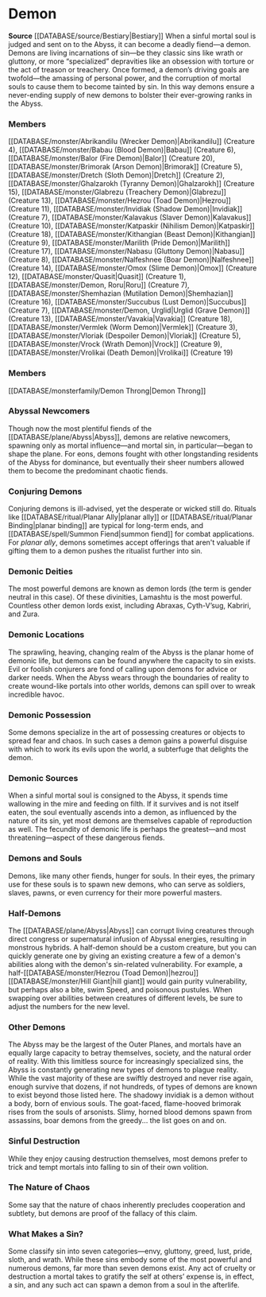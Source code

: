 ﻿---
creature_family: Demon
id: '28'
name: Demon
rarity: Common
source: '[[DATABASE/source/Bestiary|Bestiary]]'
type: Creature Family

---
# Demon

**Source** [[DATABASE/source/Bestiary|Bestiary]]
When a sinful mortal soul is judged and sent on to the Abyss, it can become a deadly fiend—a demon. Demons are living incarnations of sin—be they classic sins like wrath or gluttony, or more “specialized” depravities like an obsession with torture or the act of treason or treachery. Once formed, a demon’s driving goals are twofold—the amassing of personal power, and the corruption of mortal souls to cause them to become tainted by sin. In this way demons ensure a never-ending supply of new demons to bolster their ever-growing ranks in the Abyss.

### Members

[[DATABASE/monster/Abrikandilu (Wrecker Demon)|Abrikandilu]] (Creature 4), [[DATABASE/monster/Babau (Blood Demon)|Babau]] (Creature 6), [[DATABASE/monster/Balor (Fire Demon)|Balor]] (Creature 20), [[DATABASE/monster/Brimorak (Arson Demon)|Brimorak]] (Creature 5), [[DATABASE/monster/Dretch (Sloth Demon)|Dretch]] (Creature 2), [[DATABASE/monster/Ghalzarokh (Tyranny Demon)|Ghalzarokh]] (Creature 15), [[DATABASE/monster/Glabrezu (Treachery Demon)|Glabrezu]] (Creature 13), [[DATABASE/monster/Hezrou (Toad Demon)|Hezrou]] (Creature 11), [[DATABASE/monster/Invidiak (Shadow Demon)|Invidiak]] (Creature 7), [[DATABASE/monster/Kalavakus (Slaver Demon)|Kalavakus]] (Creature 10), [[DATABASE/monster/Katpaskir (Nihilism Demon)|Katpaskir]] (Creature 18), [[DATABASE/monster/Kithangian (Beast Demon)|Kithangian]] (Creature 9), [[DATABASE/monster/Marilith (Pride Demon)|Marilith]] (Creature 17), [[DATABASE/monster/Nabasu (Gluttony Demon)|Nabasu]] (Creature 8), [[DATABASE/monster/Nalfeshnee (Boar Demon)|Nalfeshnee]] (Creature 14), [[DATABASE/monster/Omox (Slime Demon)|Omox]] (Creature 12), [[DATABASE/monster/Quasit|Quasit]] (Creature 1), [[DATABASE/monster/Demon, Roru|Roru]] (Creature 7), [[DATABASE/monster/Shemhazian (Mutilation Demon)|Shemhazian]] (Creature 16), [[DATABASE/monster/Succubus (Lust Demon)|Succubus]] (Creature 7), [[DATABASE/monster/Demon, Urglid|Urglid (Grave Demon)]] (Creature 13), [[DATABASE/monster/Vavakia|Vavakia]] (Creature 18), [[DATABASE/monster/Vermlek (Worm Demon)|Vermlek]] (Creature 3), [[DATABASE/monster/Vloriak (Despoiler Demon)|Vloriak]] (Creature 5), [[DATABASE/monster/Vrock (Wrath Demon)|Vrock]] (Creature 9), [[DATABASE/monster/Vrolikai (Death Demon)|Vrolikai]] (Creature 19)

### Members

[[DATABASE/monsterfamily/Demon Throng|Demon Throng]]

###  Abyssal Newcomers

Though now the most plentiful fiends of the [[DATABASE/plane/Abyss|Abyss]], demons are relative newcomers, spawning only as mortal influence—and mortal sin, in particular—began to shape the plane. For eons, demons fought with other longstanding residents of the Abyss for dominance, but eventually their sheer numbers allowed them to become the predominant chaotic fiends.

###  Conjuring Demons

Conjuring demons is ill-advised, yet the desperate or wicked still do. Rituals like [[DATABASE/ritual/Planar Ally|planar ally]] or [[DATABASE/ritual/Planar Binding|planar binding]] are typical for long-term ends, and [[DATABASE/spell/Summon Fiend|summon fiend]] for combat applications. For _planar ally_, demons sometimes accept offerings that aren't valuable if gifting them to a demon pushes the ritualist further into sin.

###  Demonic Deities

The most powerful demons are known as demon lords (the term is gender neutral in this case). Of these divinities, Lamashtu is the most powerful. Countless other demon lords exist, including Abraxas, Cyth-V’sug, Kabriri, and Zura.

###  Demonic Locations

The sprawling, heaving, changing realm of the Abyss is the planar home of demonic life, but demons can be found anywhere the capacity to sin exists. Evil or foolish conjurers are fond of calling upon demons for advice or darker needs. When the Abyss wears through the boundaries of reality to create wound-like portals into other worlds, demons can spill over to wreak incredible havoc.

###  Demonic Possession

Some demons specialize in the art of possessing creatures or objects to spread fear and chaos. In such cases a demon gains a powerful disguise with which to work its evils upon the world, a subterfuge that delights the demon.

###  Demonic Sources

When a sinful mortal soul is consigned to the Abyss, it spends time wallowing in the mire and feeding on filth. If it survives and is not itself eaten, the soul eventually ascends into a demon, as influenced by the nature of its sin, yet most demons are themselves capable of reproduction as well. The fecundity of demonic life is perhaps the greatest—and most threatening—aspect of these dangerous fiends.

###  Demons and Souls

Demons, like many other fiends, hunger for souls. In their eyes, the primary use for these souls is to spawn new demons, who can serve as soldiers, slaves, pawns, or even currency for their more powerful masters.

###  Half-Demons

The [[DATABASE/plane/Abyss|Abyss]] can corrupt living creatures through direct congress or supernatural infusion of Abyssal energies, resulting in monstrous hybrids. A half-demon should be a custom creature, but you can quickly generate one by giving an existing creature a few of a demon's abilities along with the demon's sin-related vulnerability. For example, a half-[[DATABASE/monster/Hezrou (Toad Demon)|hezrou]] [[DATABASE/monster/Hill Giant|hill giant]] would gain purity vulnerability, but perhaps also a bite, swim Speed, and poisonous pustules. When swapping over abilities between creatures of different levels, be sure to adjust the numbers for the new level.

###  Other Demons

The Abyss may be the largest of the Outer Planes, and mortals have an equally large capacity to betray themselves, society, and the natural order of reality. With this limitless source for increasingly specialized sins, the Abyss is constantly generating new types of demons to plague reality. While the vast majority of these are swiftly destroyed and never rise again, enough survive that dozens, if not hundreds, of types of demons are known to exist beyond those listed here. The shadowy invidiak is a demon without a body, born of envious souls. The goat-faced, flame-hooved brimorak rises from the souls of arsonists. Slimy, horned blood demons spawn from assassins, boar demons from the greedy... the list goes on and on.

###  Sinful Destruction

While they enjoy causing destruction themselves, most demons prefer to trick and tempt mortals into falling to sin of their own volition.

###  The Nature of Chaos

Some say that the nature of chaos inherently precludes cooperation and subtlety, but demons are proof of the fallacy of this claim.

###  What Makes a Sin?

Some classify sin into seven categories—envy, gluttony, greed, lust, pride, sloth, and wrath. While these sins embody some of the most powerful and numerous demons, far more than seven demons exist. Any act of cruelty or destruction a mortal takes to gratify the self at others’ expense is, in effect, a sin, and any such act can spawn a demon from a soul in the afterlife.